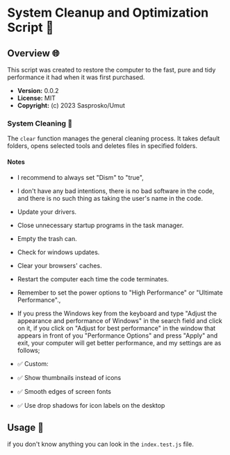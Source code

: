 # System Cleanup and Optimization Script 🚀

## Overview 🌐

This script was created to restore the computer to the fast, pure and tidy performance it had when it was first purchased.

- **Version:** 0.0.2
- **License:** MIT
- **Copyright:** (c) 2023 Sasprosko/Umut

### System Cleaning 🚮

The `clear` function manages the general cleaning process. It takes default folders, opens selected tools and deletes files in specified folders.

#### Notes

- I recommend to always set "Dism" to "true",
- I don't have any bad intentions, there is no bad software in the code, and there is no such thing as taking the user's name in the code.
- Update your drivers.
- Close unnecessary startup programs in the task manager.
- Empty the trash can.
- Check for windows updates.
- Clear your browsers' caches.
- Restart the computer each time the code terminates.
- Remember to set the power options to "High Performance" or "Ultimate Performance".,
- If you press the Windows key from the keyboard and type "Adjust the appearance and performance of Windows" in the search field and click on it, if you click on "Adjust for best performance" in the window that appears in front of you "Performance Options" and press "Apply" and exit, your computer will get better performance, and my settings are as follows;

- ✅ Custom:

- ✅ Show thumbnails instead of icons
- ✅ Smooth edges of screen fonts
- ✅ Use drop shadows for icon labels on the desktop

## Usage 🚀

if you don't know anything you can look in the `index.test.js` file.
